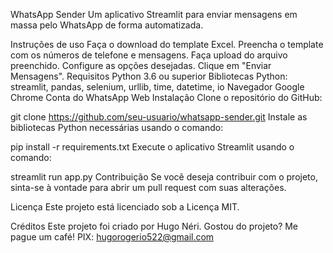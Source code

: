WhatsApp Sender
Um aplicativo Streamlit para enviar mensagens em massa pelo WhatsApp de forma automatizada.

Instruções de uso
Faça o download do template Excel.
Preencha o template com os números de telefone e mensagens.
Faça upload do arquivo preenchido.
Configure as opções desejadas.
Clique em "Enviar Mensagens".
Requisitos
Python 3.6 ou superior
Bibliotecas Python: streamlit, pandas, selenium, urllib, time, datetime, io
Navegador Google Chrome
Conta do WhatsApp Web
Instalação
Clone o repositório do GitHub:

git clone https://github.com/seu-usuario/whatsapp-sender.git
Instale as bibliotecas Python necessárias usando o comando:

pip install -r requirements.txt
Execute o aplicativo Streamlit usando o comando:

streamlit run app.py
Contribuição
Se você deseja contribuir com o projeto, sinta-se à vontade para abrir um pull request com suas alterações.

Licença
Este projeto está licenciado sob a Licença MIT.

Créditos
Este projeto foi criado por Hugo Néri.
Gostou do projeto? Me pague um café!
PIX: hugorogerio522@gmail.com
